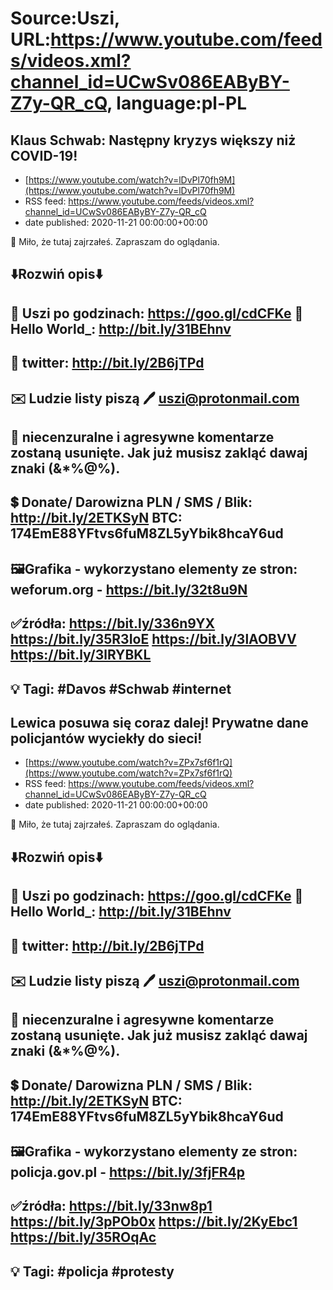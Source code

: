 # Source:Uszi, URL:https://www.youtube.com/feeds/videos.xml?channel_id=UCwSv086EAByBY-Z7y-QR_cQ, language:pl-PL

## Klaus Schwab: Następny kryzys większy niż COVID-19!
 - [https://www.youtube.com/watch?v=lDvPl70fh9M](https://www.youtube.com/watch?v=lDvPl70fh9M)
 - RSS feed: https://www.youtube.com/feeds/videos.xml?channel_id=UCwSv086EAByBY-Z7y-QR_cQ
 - date published: 2020-11-21 00:00:00+00:00

🤪 Miło, że tutaj zajrzałeś.  Zapraszam do oglądania.

⬇️Rozwiń opis⬇️
------------------------------------------------------------
👀 Uszi po godzinach: https://goo.gl/cdCFKe
👀 Hello World_: http://bit.ly/31BEhnv
------------------------------------------------------------
👀 twitter: http://bit.ly/2B6jTPd
------------------------------------------------------------
✉️ Ludzie listy piszą 
🖊️ uszi@protonmail.com
------------------------------------------------------------
👺 niecenzuralne i agresywne komentarze zostaną usunięte.  Jak już musisz zakląć dawaj znaki (&*%@%).
------------------------------------------------------------
💲 Donate/ Darowizna
PLN / SMS / Blik: http://bit.ly/2ETKSyN
BTC: 174EmE88YFtvs6fuM8ZL5yYbik8hcaY6ud
---------------------------------------------------------------
🖼Grafika - wykorzystano elementy ze stron: 
weforum.org - https://bit.ly/32t8u9N
---------------------------------------------------------------
✅źródła:
https://bit.ly/336n9YX
https://bit.ly/35R3IoE
https://bit.ly/3lAOBVV
https://bit.ly/3lRYBKL
-------------------------------------------------------------
💡 Tagi: #Davos #Schwab #internet
--------------------------------------------------------------

## Lewica posuwa się coraz dalej! Prywatne dane policjantów wyciekły do sieci!
 - [https://www.youtube.com/watch?v=ZPx7sf6f1rQ](https://www.youtube.com/watch?v=ZPx7sf6f1rQ)
 - RSS feed: https://www.youtube.com/feeds/videos.xml?channel_id=UCwSv086EAByBY-Z7y-QR_cQ
 - date published: 2020-11-21 00:00:00+00:00

🤪 Miło, że tutaj zajrzałeś.  Zapraszam do oglądania.

⬇️Rozwiń opis⬇️
------------------------------------------------------------
👀 Uszi po godzinach: https://goo.gl/cdCFKe
👀 Hello World_: http://bit.ly/31BEhnv
------------------------------------------------------------
👀 twitter: http://bit.ly/2B6jTPd
------------------------------------------------------------
✉️ Ludzie listy piszą 
🖊️ uszi@protonmail.com
------------------------------------------------------------
👺 niecenzuralne i agresywne komentarze zostaną usunięte.  Jak już musisz zakląć dawaj znaki (&*%@%).
------------------------------------------------------------
💲 Donate/ Darowizna
PLN / SMS / Blik: http://bit.ly/2ETKSyN
BTC: 174EmE88YFtvs6fuM8ZL5yYbik8hcaY6ud
---------------------------------------------------------------
🖼Grafika - wykorzystano elementy ze stron: 
policja.gov.pl - https://bit.ly/3fjFR4p
---------------------------------------------------------------
✅źródła:
https://bit.ly/33nw8p1
https://bit.ly/3pPOb0x
https://bit.ly/2KyEbc1
https://bit.ly/35ROqAc
-------------------------------------------------------------
💡 Tagi: #policja #protesty
--------------------------------------------------------------

